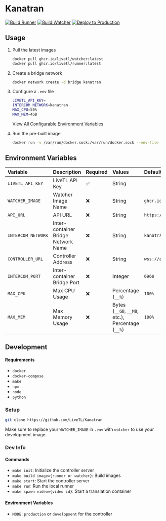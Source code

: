 # Kanatran
[![Build Runner](https://github.com/LiveTL/kanatran/actions/workflows/build_runner.yaml/badge.svg)](https://github.com/LiveTL/kanatran/actions/workflows/build_runner.yaml)
[![Build Watcher](https://github.com/LiveTL/kanatran/actions/workflows/build_watcher.yaml/badge.svg)](https://github.com/LiveTL/kanatran/actions/workflows/build_watcher.yaml)
[![Deploy to Production](https://github.com/LiveTL/kanatran/actions/workflows/deploy.yaml/badge.svg)](https://github.com/LiveTL/kanatran/actions/workflows/deploy.yaml)

## Usage

1. Pull the latest images
    ```bash
    docker pull ghcr.io/livetl/watcher:latest
    docker pull ghcr.io/livetl/runner:latest
    ```

1. Create a bridge network
    ```bash
    docker network create -d bridge kanatran
    ```

1. Configure a `.env` file
    ```bash
    LIVETL_API_KEY=
    INTERCOM_NETWORK=kanatran
    MAX_CPU=50%
    MAX_MEM=4GB
    ```
    [View All Configurable Environment Variables](#Environment-Variables) 

1.  Run the pre-built image
    ```bash
    docker run -v /var/run/docker.sock:/var/run/docker.sock --env-file .env ghcr.io/livetl/runner
    ```

## Environment Variables

| Variable | Description | Required | Values | Default |
|:---------|:------------|:---------|:-------|:--------|
| `LIVETL_API_KEY` | LiveTL API Key | ✅ | String | ` ` |
| `WATCHER_IMAGE` | Watcher Image Name | ❌ | String | `ghcr.io/livetl/watcher` |
| `API_URL` | API URL | ❌ | String | `https://api.livetl.app` |
| `INTERCOM_NETWORK` | Inter-container Bridge Network Name | ❌ | String | `kanatran` |
| `CONTROLLER_URL` | Controller Address | ❌ | String | `wss://api.livetl.app/kanatran/controller` |
| `INTERCOM_PORT` | Inter-container Bridge Port | ❌ | Integer | `6969` |
| `MAX_CPU` | Max CPU Usage | ❌ | Percentage (`__%`) | `100%` |
| `MAX_MEM` | Max Memory Usage | ❌ | Bytes (`__GB`, `__MB`, etc.), Percentage (`__%`) | `100%` |

## Development

#### Requirements
* `docker`
* `docker-compose`
* `make`
* `npm`
* `node`
* `python`

### Setup
```bash
git clone https://github.com/LiveTL/Kanatran
```
Make sure to replace your `WATCHER_IMAGE` in `.env` with `watcher` to use your development image.

### Dev Info

#### Commands
* `make init`: Initialize the controller server
* `make build image={runner or watcher}`: Build images
* `make start`: Start the controller server
* `make run`: Run the local runner
* `make spawn video={video id}`: Start a translation container

#### Environment Variables
* `MODE`: `production` or `development` for the controller
